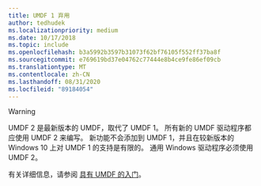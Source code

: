 ```yaml
---
title: UMDF 1 弃用
author: tedhudek
ms.localizationpriority: medium
ms.date: 10/17/2018
ms.topic: include
ms.openlocfilehash: b3a5992b3597b31073f62bf76105f552ff37ba8f
ms.sourcegitcommit: e769619bd37e04762c77444e8b4ce9fe86ef09cb
ms.translationtype: MT
ms.contentlocale: zh-CN
ms.lasthandoff: 08/31/2020
ms.locfileid: "89184054"
---
```

> [!WARNING]
> UMDF 2 是最新版本的 UMDF，取代了 UMDF 1。  所有新的 UMDF 驱动程序都应使用 UMDF 2 来编写。  新功能不会添加到 UMDF 1，并且在较新版本的 Windows 10 上对 UMDF 1 的支持是有限的。  通用 Windows 驱动程序必须使用 UMDF 2。
>
> 有关详细信息，请参阅 [具有 UMDF 的入门](../wdf/getting-started-with-umdf-version-2.md)。